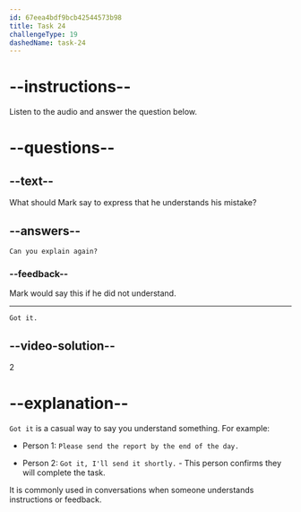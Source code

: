 ```yaml
---
id: 67eea4bdf9bcb42544573b98
title: Task 24
challengeType: 19
dashedName: task-24
---
```


<!-- (audio) Sophie: You could have added a comment explaining why you chose a particular loop structure. -->

<!-- SPEAKING -->

# --instructions--

Listen to the audio and answer the question below.

# --questions--

## --text--

What should Mark say to express that he understands his mistake?

## --answers--

`Can you explain again?`

### --feedback--

Mark would say this if he did not understand.

---

`Got it.`

## --video-solution--

2

# --explanation--

`Got it` is a casual way to say you understand something. For example:

- Person 1: `Please send the report by the end of the day.`

- Person 2: `Got it, I'll send it shortly.` - This person confirms they will complete the task.

It is commonly used in conversations when someone understands instructions or feedback.
